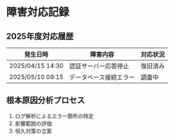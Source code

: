 # 障害対応記録

## 2025年度対応履歴
| 発生日時       | 障害内容                 | 対応状況   |
|----------------|--------------------------|------------|
| 2025/04/15 14:30 | 認証サーバー応答停止     | 復旧済み   |
| 2025/05/10 09:15 | データベース接続エラー   | 調査中     |

## 根本原因分析プロセス
1. ログ解析によるエラー箇所の特定
2. 影響範囲の評価
3. 恒久対策の立案